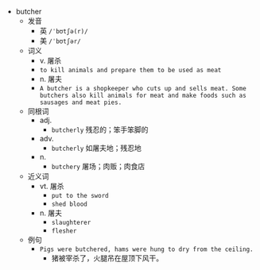 - butcher
  - 发音
    - 英 `/ˈbʊtʃə(r)/`
    - 美 `/ˈbʊtʃər/`
  - 词义
    - v. 屠杀
    - `to kill animals and prepare them to be used as meat`
    - n. 屠夫
    - `A butcher is a shopkeeper who cuts up and sells meat. Some butchers also kill animals for meat and make foods such as sausages and meat pies. `
  - 同根词
    - adj.
      - `butcherly` 残忍的；笨手笨脚的
    - adv.
      - `butcherly` 如屠夫地；残忍地
    - n.
      - `butchery` 屠场；肉贩；肉食店
  - 近义词
    - vt. 屠杀
      - `put to the sword`
      - `shed blood`
    - n. 屠夫
      - `slaughterer`
      - `flesher`
  - 例句
    - `Pigs were butchered, hams were hung to dry from the ceiling.`
      - 猪被宰杀了，火腿吊在屋顶下风干。

